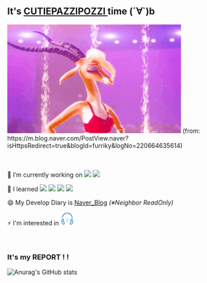 ## It's <u> CUTIEPAZZIPOZZI </u> time (´∀`)b 

<img src="./image/가젤들썩들썩.gif" width="400" height="250"/>
(from: https://m.blog.naver.com/PostView.naver?isHttpsRedirect=true&blogId=furriky&logNo=220664635614)

<br>
<br>
<br>

🔭 I’m currently working on 
<img src="https://img.shields.io/badge/Java-ED8B00?style=for-the-badge&logo=java&logoColor=white">
<img src="https://img.shields.io/badge/Spring-6DB33F?style=for-the-badge&logo=spring&logoColor=white">

🌱 I learned 
<img src="https://img.shields.io/badge/HTML-239120?style=for-the-badge&logo=html5&logoColor=white"> 
<img src="https://img.shields.io/badge/CSS-239120?&style=for-the-badge&logo=css3&logoColor=white">
<img src="https://img.shields.io/badge/C%2B%2B-00599C?style=for-the-badge&logo=c%2B%2B&logoColor=white">
<img src="https://img.shields.io/badge/C-00599C?style=for-the-badge&logo=c&logoColor=white">

😄 My Develop Diary is
[Naver_Blog](https://blog.naver.com/sugamypapa) 
<em>(※Neighbor ReadOnly)</em>

⚡ I'm interested in 
<img src="./image/음악.png" width="30" height="30" />

<br>

<h3>It's my REPORT ! ! </h3>

![Anurag's GitHub stats](https://github-readme-stats.vercel.app/api?username=Cutiepazzipozzi&theme=vue&show_icons=true)

